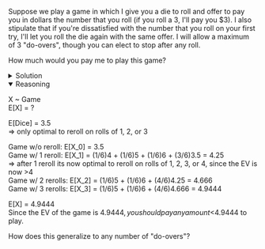 Suppose we play a game in which I give you a die to roll and offer to pay you in dollars the number that you roll (if you roll a 3, I'll pay you $3). I also stipulate that if you're dissatisfied with the number that you roll on your first try, I'll let you roll the die again with the same offer. I will allow a maximum of 3 "do-overs", though you can elect to stop after any roll.

How much would you pay me to play this game?

<details>
    <summary>Solution</summary>
    Any amount under $4.9444
</details>

<details open>
    <summary>Reasoning</summary>

X ~ Game\
E[X] = ?

E[Dice] = 3.5\
=> only optimal to reroll on rolls of 1, 2, or 3

Game w/o reroll: E[X_0] = 3.5\
Game w/ 1 reroll: E[X_1] = (1/6)4 + (1/6)5 + (1/6)6 + (3/6)3.5 = 4.25\
    => after 1 reroll its now optimal to reroll on rolls of 1, 2, 3, or 4, since the EV is now >4\
Game w/ 2 rerolls: E[X_2] = (1/6)5 + (1/6)6 + (4/6)4.25 = 4.666\
Game w/ 3 rerolls: E[X_3] = (1/6)5 + (1/6)6 + (4/6)4.666 = 4.9444

E[X] = 4.9444\
Since the EV of the game is $4.9444, you should pay any amount <$4.9444 to play.

</details>

How does this generalize to any number of "do-overs"?
